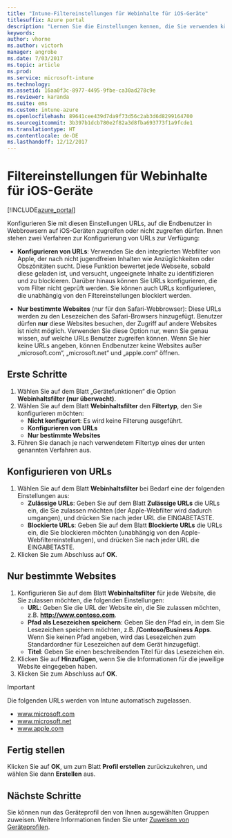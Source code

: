 ```yaml
---
title: "Intune-Filtereinstellungen für Webinhalte für iOS-Geräte"
titlesuffix: Azure portal
description: "Lernen Sie die Einstellungen kennen, die Sie verwenden können, um den Zugriff von iOS-Geräten auf Websites zuzulassen und zu blockieren.\""
keywords: 
author: vhorne
ms.author: victorh
manager: angrobe
ms.date: 7/03/2017
ms.topic: article
ms.prod: 
ms.service: microsoft-intune
ms.technology: 
ms.assetid: 16aa0f3c-8977-4495-9fbe-ca30ad278c9e
ms.reviewer: karanda
ms.suite: ems
ms.custom: intune-azure
ms.openlocfilehash: 89641cee439d7da9f73d56c2ab3d6d8299164700
ms.sourcegitcommit: 3b397b1dcb780e2f82a3d8fba693773f1a9fcde1
ms.translationtype: HT
ms.contentlocale: de-DE
ms.lasthandoff: 12/12/2017
---
```

# <a name="web-content-filter-settings-for-ios-devices"></a>Filtereinstellungen für Webinhalte für iOS-Geräte

[!INCLUDE[azure_portal](./includes/azure_portal.md)]

Konfigurieren Sie mit diesen Einstellungen URLs, auf die Endbenutzer in Webbrowsern auf iOS-Geräten zugreifen oder nicht zugreifen dürfen. Ihnen stehen zwei Verfahren zur Konfigurierung von URLs zur Verfügung:

- **Konfigurieren von URLs**: Verwenden Sie den integrierten Webfilter von Apple, der nach nicht jugendfreien Inhalten wie Anzüglichkeiten oder Obszönitäten sucht. Diese Funktion bewertet jede Webseite, sobald diese geladen ist, und versucht, ungeeignete Inhalte zu identifizieren und zu blockieren. Darüber hinaus können Sie URLs konfigurieren, die vom Filter nicht geprüft werden. Sie können auch URLs konfigurieren, die unabhängig von den Filtereinstellungen blockiert werden.

- **Nur bestimmte Websites** (nur für den Safari-Webbrowser): Diese URLs werden zu den Lesezeichen des Safari-Browsers hinzugefügt. Benutzer dürfen **nur** diese Websites besuchen, der Zugriff auf andere Websites ist nicht möglich. Verwenden Sie diese Option nur, wenn Sie genau wissen, auf welche URLs Benutzer zugreifen können.
Wenn Sie hier keine URLs angeben, können Endbenutzer keine Websites außer „microsoft.com“, „microsoft.net“ und „apple.com“ öffnen.



## <a name="get-started"></a>Erste Schritte

1. Wählen Sie auf dem Blatt „Gerätefunktionen“ die Option **Webinhaltsfilter (nur überwacht)**.
2. Wählen Sie auf dem Blatt **Webinhaltsfilter** den **Filtertyp**, den Sie konfigurieren möchten:
    - **Nicht konfiguriert**: Es wird keine Filterung ausgeführt.
    - **Konfigurieren von URLs**
    - **Nur bestimmte Websites**
3. Führen Sie danach je nach verwendetem Filtertyp eines der unten genannten Verfahren aus.


## <a name="configure-urls"></a>Konfigurieren von URLs

1. Wählen Sie auf dem Blatt **Webinhaltsfilter** bei Bedarf eine der folgenden Einstellungen aus:
    - **Zulässige URLs**: Geben Sie auf dem Blatt **Zulässige URLs** die URLs ein, die Sie zulassen möchten (der Apple-Webfilter wird dadurch umgangen), und drücken Sie nach jeder URL die EINGABETASTE.
    - **Blockierte URLs**: Geben Sie auf dem Blatt **Blockierte URLs** die URLs ein, die Sie blockieren möchten (unabhängig von den Apple-Webfiltereinstellungen), und drücken Sie nach jeder URL die EINGABETASTE.
2. Klicken Sie zum Abschluss auf **OK**.


## <a name="specific-websites-only"></a>Nur bestimmte Websites

1. Konfigurieren Sie auf dem Blatt **Webinhaltsfilter** für jede Website, die Sie zulassen möchten, die folgenden Einstellungen:
    - **URL**: Geben Sie die URL der Website ein, die Sie zulassen möchten, z.B. **http://www.contoso.com**.
    - **Pfad als Lesezeichen speichern**: Geben Sie den Pfad ein, in dem Sie Lesezeichen speichern möchten, z.B. **/Contoso/Business Apps**. Wenn Sie keinen Pfad angeben, wird das Lesezeichen zum Standardordner für Lesezeichen auf dem Gerät hinzugefügt.
    - **Titel**: Geben Sie einen beschreibenden Titel für das Lesezeichen ein.
2. Klicken Sie auf **Hinzufügen**, wenn Sie die Informationen für die jeweilige Website eingegeben haben.
3. Klicken Sie zum Abschluss auf **OK**.

>[!IMPORTANT] 
> Die folgenden URLs werden von Intune automatisch zugelassen.
> - www.microsoft.com
> - www.microsoft.net
> - www.apple.com

## <a name="finish-up"></a>Fertig stellen

Klicken Sie auf **OK**, um zum Blatt **Profil erstellen** zurückzukehren, und wählen Sie dann **Erstellen** aus.

## <a name="next-steps"></a>Nächste Schritte

Sie können nun das Geräteprofil den von Ihnen ausgewählten Gruppen zuweisen. Weitere Informationen finden Sie unter [Zuweisen von Geräteprofilen](device-profile-assign.md).
